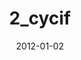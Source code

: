---
title: 2_cycif
image: https://www.cycif.org/assets/img/pca-2019/2_cycif.jpg
date: '2012-01-02'
minerva_link: https://www.cycif.org/data/pca-2019/osd-2_cycif.html
info_link: https://www.cycif.org/data/pca-2019/index.html
show_page_link: false
---
